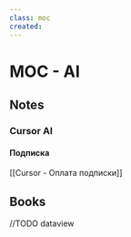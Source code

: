 ```yaml
---
class: moc
created:
---
```

# MOC - AI

## Notes
### Cursor AI
#### Подписка

[[Cursor - Оплата подписки]]

## Books

//TODO dataview



